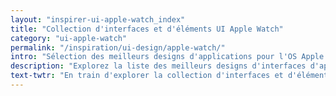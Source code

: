 ```yaml
---
layout: "inspirer-ui-apple-watch_index"
title: "Collection d'interfaces et d'éléments UI Apple Watch"
category: "ui-apple-watch"
permalink: "/inspiration/ui-design/apple-watch/"
intro: "Sélection des meilleurs designs d'applications pour l'OS Apple Watch. Cette liste a pour objectif de vous faire gagner du temps dans votre phase de bench. Les concepts d'interfaces trop éloignés des guidelines d'Apple ont été volontairement écartées. N'hésitez pas à partager vos découvertes &amp; vos créations."
description: "Explorez la liste des meilleurs designs d'interfaces d'applications pour l'OS Apple Watch."
text-twtr: "En train d'explorer la collection d'interfaces et d'éléments UI Apple Watch du @MagDuWebdesign"
---
```

